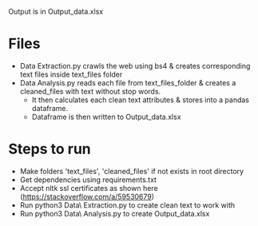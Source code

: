 Output is in Output_data.xlsx

# Files
- Data Extraction.py crawls the web using bs4 & creates corresponding text files inside text_files folder
- Data Analysis.py reads each file from text_files_folder & creates a cleaned_files with text without stop words.
   - It then calculates each clean text attributes & stores into a pandas dataframe.
   - Dataframe is then written to Output_data.xlsx

# Steps to run
- Make folders 'text_files', 'cleaned_files' if not exists in root directory
- Get dependencies using requirements.txt
- Accept nltk ssl certificates as shown here (https://stackoverflow.com/a/59530679)
- Run python3 Data\ Extraction.py to create clean text to work with
- Run python3 Data\ Analysis.py to create Output_data.xlsx